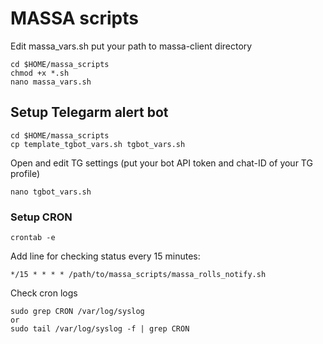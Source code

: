 # MASSA scripts

Edit massa_vars.sh put your path to massa-client directory
```
cd $HOME/massa_scripts
chmod +x *.sh
nano massa_vars.sh
```

## Setup Telegarm alert bot

```
cd $HOME/massa_scripts
cp template_tgbot_vars.sh tgbot_vars.sh
```

Open and edit TG settings (put your bot API token and chat-ID of your TG profile)
```
nano tgbot_vars.sh
```

### Setup CRON

```
crontab -e
```
Add line for checking status every 15 minutes:
```
*/15 * * * * /path/to/massa_scripts/massa_rolls_notify.sh
```
Check cron logs
```
sudo grep CRON /var/log/syslog
or
sudo tail /var/log/syslog -f | grep CRON
```

